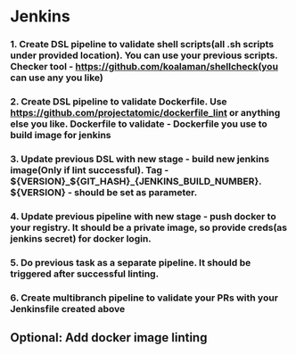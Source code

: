 # Jenkins


### 1.	Create DSL pipeline to validate shell scripts(all .sh scripts under provided location). You can use your previous scripts. Checker tool - https://github.com/koalaman/shellcheck(you can use any you like)

### 2.	Create DSL pipeline to validate Dockerfile. Use https://github.com/projectatomic/dockerfile_lint or anything else you like. Dockerfile to validate - Dockerfile you use to build image for jenkins

### 3.	Update previous DSL with new stage - build new jenkins image(Only if lint successful). Tag - ${VERSION}_${GIT_HASH}_{JENKINS_BUILD_NUMBER}.  ${VERSION} -  should be set as parameter.

### 4.	Update previous pipeline with new stage - push docker to your registry. It should be a private image, so provide creds(as jenkins secret) for docker login.

### 5.	Do previous task as a separate pipeline. It should be triggered after successful linting.

### 6.	Create multibranch pipeline to validate your PRs with your Jenkinsfile created above

## Optional: Add docker image linting
